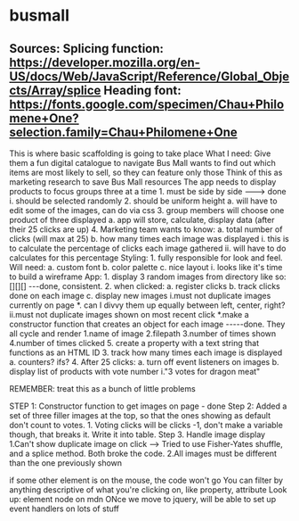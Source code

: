 # busmall
Sources:
Splicing function: https://developer.mozilla.org/en-US/docs/Web/JavaScript/Reference/Global_Objects/Array/splice
Heading font: https://fonts.google.com/specimen/Chau+Philomene+One?selection.family=Chau+Philomene+One
--------------------------------------------------------------------
This is where basic scaffolding is going to take place
What I need:
Give them a fun digital catalogue to navigate
Bus Mall wants to find out which items are most likely to sell, so they can feature only those
Think of this as marketing research to save Bus Mall resources
The app needs to display products to focus groups three at a time
    1. must be side by side ---> done
        i. should be selected randomly
    2. should be uniform height
        a. will have to edit some of the images, can do via css
    3. group members will choose one product of three displayed
        a. app will store, calculate, display data (after their 25 clicks are up)
    4. Marketing team wants to know:
        a. total number of clicks (will max at 25)
        b. how many times each image was displayed
            i. this is to calculate the percentage of clicks each image gathered
            ii. will have to do calculates for this percentage
Styling:
    1. fully responsible for look and feel. Will need:
        a. custom font
        b. color palette
        c. nice layout
            i. looks like it's time to build a wireframe
App:
    1. display 3 random images from directory like so: [][][]
        ---done, consistent.
    2. when clicked:
        a. register clicks
        b. track clicks done on each image
        c. display new images
            i.must not duplicate images currently on page
                *. can I divvy them up equally between left, center, right?
            ii.must not duplicate images shown on most recent click
                *.make a constructor function that creates an object for each image
                -----done. They all cycle and render
                    1.name of image
                    2.filepath
                    3.number of times shown
                    4.number of times clicked
                    5. create a property with a text string that functions as an HTML ID
    3. track how many times each image is displayed
        a. counters? ifs?
    4. After 25 clicks:
        a. turn off event listeners on images
        b. display list of products with vote number
            i."3 votes for dragon meat"
    
REMEMBER: treat this as a bunch of little problems
    
STEP 1:
Constructor function to get images on page - done
Step 2:
Added a set of three filler images at the top, so that the ones showing as default don't count to votes.
    1. Voting clicks will be clicks -1, don't make a variable though, that breaks it. Write it into table.
Step 3.
Handle image display
    1.Can't show duplicate image on click 
        --> Tried to use Fisher-Yates shuffle, and a splice method. Both broke the code.
    2.All images must be different than the one previously shown


if some other element is on the mouse, the code won't go
You can filter by anything descriptive of what you're clicking on, like property, attribute
Look up: element node on mdn
ONce we move to jquery, will be able to set up event handlers on lots of stuff


